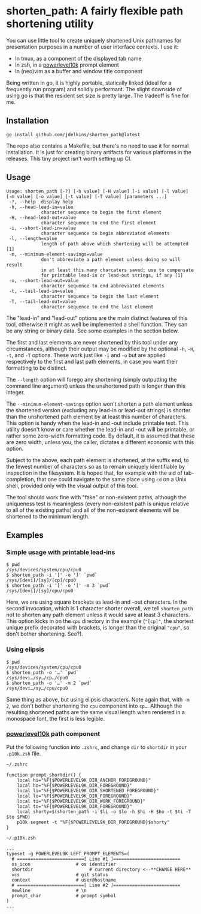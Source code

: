 # shorten_path: A fairly flexible path shortening utility

You can use little tool to create uniquely shortened Unix pathnames for
presentation purposes in a number of user interface contexts. I use it:

- In tmux, as a component of the displayed tab name
- In zsh, in a [powerlevel10k][] prompt element
- In (neo)vim as a buffer and window title component

Being written in go, it is highly portable, statically linked (ideal for
a frequently run program) and solidly performant. The slight downside of using
go is that the resident set size is pretty large. The tradeoff is fine for me.

## Installation

    go install github.com/jdelkins/shorten_path@latest

The repo also contains a Makefile, but there's no need to use it for normal
installation. It is just for creating binary artifacts for various platforms in
the releases. This tiny project isn't worth setting up CI.

## Usage

```
Usage: shorten_path [-?] [-h value] [-H value] [-i value] [-l value] [-m value] [-o value] [-t value] [-T value] [parameters ...]
 -?, --help  display help
 -h, --head-lead-in=value
             character sequence to begin the first element
 -H, --head-lead-out=value
             character sequence to end the first element
 -i, --short-lead-in=value
             character sequence to begin abbreviated elements
 -l, --length=value
             length of path above which shortening will be attempted [1]
 -m, --minimum-element-savings=value
             don't abbreviate a path element unless doing so will result
             in at least this many charcaters saved; use to compensate
             for printable lead-in or lead-out strings, if any [1]
 -o, --short-lead-out=value
             character sequence to end abbreviated elements
 -t, --tail-lead-in=value
             character sequence to begin the last element
 -T, --tail-lead-out=value
             character sequence to end the last element
```

The "lead-in" and "lead-out" options are the main distinct features of this
tool, otherwise it might as well be implemented a shell function. They can be
any string or binary data. See some examples in the section below.

The first and last elements are never shortened by this tool under any
circumstances, although their output may be modified by the optional `-h`,
`-H`, `-t`, and `-T` options. These work just like `-i` and `-o` but are
applied respectively to the first and last path elements, in case you want
their formatting to be distinct.

The `--length` option will forego any shortening (simply outputting the command
line argument) unless the unshortened path is longer than this integer.

The `--minimum-element-savings` option won't shorten a path element unless the
shortened version (excluding any lead-in or lead-out strings) is shorter than
the unshortened path element by at least this number of characters. This option
is handy when the lead-in and -out include printable text. This utility doesn't
know or care whether the lead-in and -out will be printable, or rather some
zero-width formatting code. By default, it is assumed that these are zero
width, unless you, the caller, dictates a different economic with this option.

Subject to the above, each path element is shortened, at the suffix end, to the
fewest number of characters so as to remain uniquely identifiable by inspection
in the filesystem. It is hoped that, for example with the aid of
tab-completion, that one could navigate to the same place using `cd` on a Unix
shell, provided only with the visual output of this tool.

The tool should work fine with "fake" or non-existent paths, although the
uniqueness test is meaningless (every non-existent path is unique relative to
all of the existing paths) and all of the non-existent elements
will be shortened to the minimum length.

## Examples

### Simple usage with printable lead-ins

    $ pwd
    /sys/devices/system/cpu/cpu0
    $ shorten_path -i '[' -o ']' `pwd`
    /sys/[devi]/[sy]/[cp]/cpu0
    $ shorten_path -i '[' -o ']' -m 3 `pwd`
    /sys/[devi]/[sy]/cpu/cpu0

Here, we are using square brackets as lead-in and -out characters. In the
second invocation, which is 1 character shorter overall, we tell `shorten_path`
not to shorten any path element unless it would save at least 3 characters.
This option kicks in on the `cpu` directory in the example (`"[cp]"`, the shortest
unique prefix decorated with brackets, is longer than the original `"cpu"`, so
don't bother shortening. See?). 

### Using elipsis

    $ pwd
    /sys/devices/system/cpu/cpu0
    $ shorten_path -o '…' `pwd`
    /sys/devi…/sy…/cp…/cpu0
    $ shorten_path -o '…' -m 2 `pwd`
    /sys/devi…/sy…/cpu/cpu0

Same thing as above, but using elipsis characters. Note again that, with `-m
2`, we don't bother shortening the `cpu` component into `cp…`. Although the
resulting shortened paths are the same visual length when rendered in
a monospace font, the first is less legible.

### [powerlevel10k][] path component

Put the following function into `.zshrc`, and change `dir` to `shortdir` in
your `.p10k.zsh` file.

`~/.zshrc`
```
function prompt_shortdir() {
    local hi="%F{$POWERLEVEL9K_DIR_ANCHOR_FOREGROUND}"
    local ho="%F{$POWERLEVEL9K_DIR_FOREGROUND}"
    local li="%F{$POWERLEVEL9K_DIR_SHORTENED_FOREGROUND}"
    local lo="%F{$POWERLEVEL9K_DIR_FOREGROUND}"
    local ti="%F{$POWERLEVEL9K_DIR_WORK_FOREGROUND}"
    local to="%F{$POWERLEVEL9K_DIR_FOREGROUND}"
    local shorty=$(shorten_path -i $li -o $lo -h $hi -H $ho -t $ti -T $to $PWD)
    p10k segment -t "%F{$POWERLEVEL9K_DIR_FOREGROUND}$shorty"
}
```

`~/.p10k.zsh`
```
...
typeset -g POWERLEVEL9K_LEFT_PROMPT_ELEMENTS=(
  # =========================[ Line #1 ]=========================
  os_icon                 # os identifier
  shortdir                     # current directory <--**CHANGE HERE**
  vcs                     # git status
  context                 # user@hostname
  # =========================[ Line #2 ]=========================
  newline                 # \n
  prompt_char             # prompt symbol
)
...
```

[powerlevel10k]: https://github.com/romkatv/powerlevel10k
